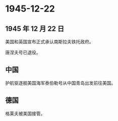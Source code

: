 # 1945-12-22

## 1945 年 12 月 22 日

美国和英国宣布正式承认南斯拉夫铁托政府。

唐涅夫号已退役。

## 中国

护航驱逐舰美国海军泰伯勒号从中国青岛出发前往美国。

## 德国

格莱夫被美国接管。

